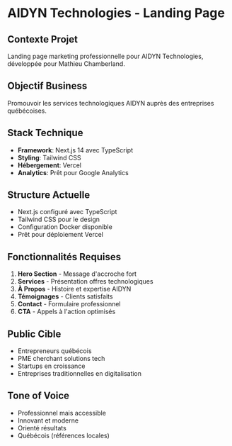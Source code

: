 # AIDYN Technologies - Landing Page

## Contexte Projet
Landing page marketing professionnelle pour AIDYN Technologies, développée pour Mathieu Chamberland.

## Objectif Business  
Promouvoir les services technologiques AIDYN auprès des entreprises québécoises.

## Stack Technique
- **Framework**: Next.js 14 avec TypeScript
- **Styling**: Tailwind CSS
- **Hébergement**: Vercel
- **Analytics**: Prêt pour Google Analytics

## Structure Actuelle
- Next.js configuré avec TypeScript
- Tailwind CSS pour le design
- Configuration Docker disponible
- Prêt pour déploiement Vercel

## Fonctionnalités Requises
1. **Hero Section** - Message d'accroche fort
2. **Services** - Présentation offres technologiques
3. **À Propos** - Histoire et expertise AIDYN
4. **Témoignages** - Clients satisfaits
5. **Contact** - Formulaire professionnel
6. **CTA** - Appels à l'action optimisés

## Public Cible
- Entrepreneurs québécois
- PME cherchant solutions tech
- Startups en croissance
- Entreprises traditionnelles en digitalisation

## Tone of Voice
- Professionnel mais accessible
- Innovant et moderne
- Orienté résultats
- Québécois (références locales)